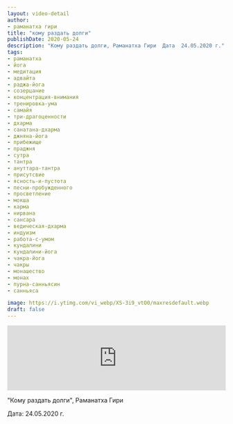 ```yaml
---
layout: video-detail
author:
- раманатха гири
title: "кому раздать долги"
publishDate: 2020-05-24
description: "Кому раздать долги, Раманатха Гири  Дата  24.05.2020 г."
tags: 
- раманатха
- йога
- медитация
- адвайта
- раджа-йога
- созерцание
- концентрация-внимания
- тренировка-ума
- самайя
- три-драгоценности
- дхарма
- санатана-дхарма
- джняна-йога
- прибежище
- праджня
- сутра
- тантра
- ануттара-тантра
- присутсвие
- ясность-и-пустота
- песни-пробужденного
- просветление
- мокша
- карма
- нирвана
- сансара
- ведическая-дхарма
- индуизм
- работа-с-умом
- кундалини
- кундалини-йога
- чакра-йога
- чакры
- монашество
- монах
- пурна-санньясин
- санньяса

image: https://i.ytimg.com/vi_webp/XS-3i9_vtO0/maxresdefault.webp
draft: false
---
```


<iframe width="100%" src="https://www.youtube.com/embed/XS-3i9_vtO0" frameborder="0" allowfullscreen=""></iframe> 

 "Кому раздать долги", Раманатха Гири

 Дата: 24.05.2020 г.

  

 